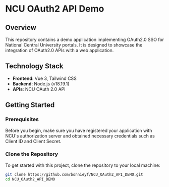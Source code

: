 # NCU OAuth2 API Demo

## Overview
This repository contains a demo application implementing OAuth2.0 SSO for National Central University portals. It is designed to showcase the integration of OAuth2.0 APIs with a web application.

## Technology Stack
- **Frontend**: Vue 3, Tailwind CSS
- **Backend**: Node.js (v18.19.1)
- **APIs**: NCU OAuth 2.0 API

## Getting Started

### Prerequisites
Before you begin, make sure you have registered your application with NCU's authorization server and obtained necessary credentials such as Client ID and Client Secret.

### Clone the Repository
To get started with this project, clone the repository to your local machine:

```bash
git clone https://github.com/bonnieyf/NCU_OAuth2_API_DEMO.git
cd NCU_OAuth2_API_DEMO
